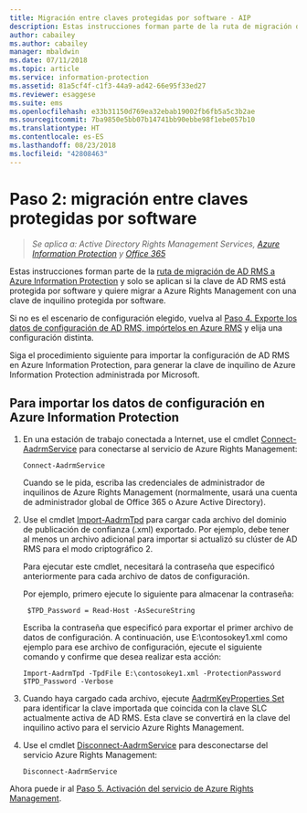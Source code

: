 ```yaml
---
title: Migración entre claves protegidas por software - AIP
description: Estas instrucciones forman parte de la ruta de migración de AD RMS a Azure Information Protection y solo se aplican si la clave de AD RMS está protegida por software y quiere migrar a Azure Rights Management con una clave de inquilino protegida por software.
author: cabailey
ms.author: cabailey
manager: mbaldwin
ms.date: 07/11/2018
ms.topic: article
ms.service: information-protection
ms.assetid: 81a5cf4f-c1f3-44a9-ad42-66e95f33ed27
ms.reviewer: esaggese
ms.suite: ems
ms.openlocfilehash: e33b31150d769ea32ebab19002fb6fb5a5c3b2ae
ms.sourcegitcommit: 7ba9850e5bb07b14741bb90ebbe98f1ebe057b10
ms.translationtype: HT
ms.contentlocale: es-ES
ms.lasthandoff: 08/23/2018
ms.locfileid: "42808463"
---
```

# <a name="step-2-software-protected-key-to-software-protected-key-migration"></a>Paso 2: migración entre claves protegidas por software

>*Se aplica a: Active Directory Rights Management Services, [Azure Information Protection](https://azure.microsoft.com/pricing/details/information-protection) y [Office 365](http://download.microsoft.com/download/E/C/F/ECF42E71-4EC0-48FF-AA00-577AC14D5B5C/Azure_Information_Protection_licensing_datasheet_EN-US.pdf)*


Estas instrucciones forman parte de la [ruta de migración de AD RMS a Azure Information Protection](migrate-from-ad-rms-to-azure-rms.md) y solo se aplican si la clave de AD RMS está protegida por software y quiere migrar a Azure Rights Management con una clave de inquilino protegida por software. 

Si no es el escenario de configuración elegido, vuelva al [Paso 4. Exporte los datos de configuración de AD RMS, impórtelos en Azure RMS](migrate-from-ad-rms-phase2.md#step-4-export-configuration-data-from-ad-rms-and-import-it-to-azure-information-protection) y elija una configuración distinta.

Siga el procedimiento siguiente para importar la configuración de AD RMS en Azure Information Protection, para generar la clave de inquilino de Azure Information Protection administrada por Microsoft.

## <a name="to-import-the-configuration-data-to-azure-information-protection"></a>Para importar los datos de configuración en Azure Information Protection

1. En una estación de trabajo conectada a Internet, use el cmdlet [Connect-AadrmService](/powershell/aadrm/vlatest/connect-aadrmservice) para conectarse al servicio de Azure Rights Management:

    ```
    Connect-AadrmService
    ```
    Cuando se le pida, escriba las credenciales de administrador de inquilinos de Azure Rights Management (normalmente, usará una cuenta de administrador global de Office 365 o Azure Active Directory).

2. Use el cmdlet [Import-AadrmTpd](/powershell/aadrm/vlatest/import-aadrmtpd) para cargar cada archivo del dominio de publicación de confianza (.xml) exportado. Por ejemplo, debe tener al menos un archivo adicional para importar si actualizó su clúster de AD RMS para el modo criptográfico 2. 
    
    Para ejecutar este cmdlet, necesitará la contraseña que especificó anteriormente para cada archivo de datos de configuración. 
    
    Por ejemplo, primero ejecute lo siguiente para almacenar la contraseña:
    
        $TPD_Password = Read-Host -AsSecureString
    
    Escriba la contraseña que especificó para exportar el primer archivo de datos de configuración. A continuación, use E:\contosokey1.xml como ejemplo para ese archivo de configuración, ejecute el siguiente comando y confirme que desea realizar esta acción:
    ```
    Import-AadrmTpd -TpdFile E:\contosokey1.xml -ProtectionPassword $TPD_Password -Verbose
    ```
    
3. Cuando haya cargado cada archivo, ejecute [AadrmKeyProperties Set](/powershell/module/aadrm/set-aadrmkeyproperties) para identificar la clave importada que coincida con la clave SLC actualmente activa de AD RMS. Esta clave se convertirá en la clave del inquilino activo para el servicio Azure Rights Management.

4.  Use el cmdlet [Disconnect-AadrmService](/powershell/aadrm/vlatest/disconnect-aadrmservice) para desconectarse del servicio Azure Rights Management:

    ```
    Disconnect-AadrmService
    ```

Ahora puede ir al [Paso 5. Activación del servicio de Azure Rights Management](migrate-from-ad-rms-phase2.md#step-5-activate-the-azure-rights-management-service).


